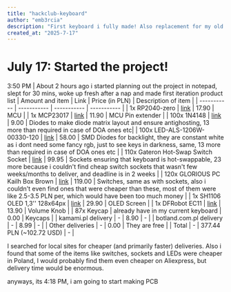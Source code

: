 ```yaml
---
title: "hackclub-keyboard"
author: "emb3rcia"
description: "First keyboard i fully made! Also replacement for my old keyboard bought for ~7.5$ with dying spacebar"
created_at: "2025-7-17"
---
```


# July 17: Started the project!
3:50 PM | About 2 hours ago i started planning out the project in notepad, slept for 30 mins, woke up fresh after a nap and made first iteration product list
| Amount and item | Link | Price (in PLN) | Description of item |
| ----------- | ----------- | ----------- | ----------- |
| 1x RP2040-zero | [link](https://botland.com.pl/plytki-z-mikrokontrolerem-rp2040/20536-rp2040-zero-plytka-z-mikrokontrolerem-rp2040-wersja-mini-waveshare-20187-5904422381561.html) | 17.90 | MCU |
| 1x MCP23017 | [link](https://botland.com.pl/ekspandery-wyprowadzen/2556-mcp23017-ekspander-wyprowadzen-i2c-16-kanalowy-5904422373399.html) | 11.90 | MCU Pin extender |
| 100x 1N4148 | [link](https://botland.com.pl/diody-prostownicze/4927-dioda-prostownicza-1n4148-100v-015a-10szt-5903351244442.html) | 9.00 | Diodes to make diode matrix layout and ensure antighosting, 13 more than required in case of DOA ones etc|
| 100x LED-ALS-1206W-00330-120 | [link](https://kamami.pl/diody-led-smd/59133-dioda-led-biala-1206-kat-120o-swiatlosc-1500-mcd-20ma-32v-rohs-5906623491957.html) | 58.00 | SMD Diodes for backlight, they are constant white as i dont need some fancy rgb, just to see keys in darkness, same, 13 more than required in case of DOA ones etc |
| 110x Gateron Hot-Swap Switch Socket | [link](https://allegro.pl/oferta/gniazda-gateron-hot-swap-switch-socket-110-szt-13664414479?bi_s=ads&bi_m=showitem%3Adesktop%3Atop%3Aactive&bi_c=MjA3ZDkwMWQtM2U0Zi00NWIxLTgwZTYtODgxNGNlODQ1MTAxAA&bi_t=ape&emission_unit_id=c762ae35-7e58-4859-bbe5-7aaf79941617) | 99.95 | Sockets ensuring that keyboard is hot-swappable, 23 more because i couldn't find cheap switch sockets that wasn't few weeks/months to deliver, and deadline is in 2 weeks |
| 120x GLORIOUS PC Kailh Box Brown | [link](https://www.mediaexpert.pl/komputery-i-tablety/klawiatury-komputerowe/przelaczniki-do-klawiatur/przelaczniki-glorious-pc-kailh-box-brown-120-szt?gQT=2) | 119.00 | Switches, same as with sockets, also i couldn't even find ones that were cheaper than these, most of them were like 2.5-3.5 PLN per, which would have been too much money |
| 1x SH1106 OLED 1,3'' 128x64px | [link](https://botland.com.pl/wyswietlacze-oled/8246-wyswietlacz-oled-niebieski-graficzny-13-128x64px-i2c-v2-niebieskie-znaki-5904422311339.html) | 29.90 | OLED Screen |
| 1x DFRobot EC11 | [link](https://botland.com.pl/enkodery/9533-czujnik-obrotu-impulsator-enkoder-obrotowy-dfrobot-ec11-6959420912414.html) | 13.90 | Volume Knob |
| 87x Keycap | already have in my current keyboard | 0.00 | Keycaps |
| kamami.pl delivery | - | 8.90 | - |
| botland.com.pl delivery | - | 8.99 | - |
| Other deliveries | - | 0.00 | They are free |
| Total | - | 377.44 PLN (~102.72 USD) | - |

I searched for local sites for cheaper (and primarily faster) deliveries. Also i found that some of the items like switches, sockets and LEDs were cheaper in Poland, I would probably find them even cheaper on Aliexpress, but delivery time would be enormous.

anyways, its 4:18 PM, i am going to start making PCB